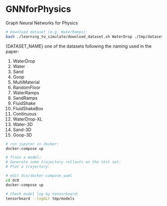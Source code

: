 # GNNforPhysics
Graph Neural Networks for Physics

``` bash
# Download dataset (e.g. WaterRamps):
bash ./learning_to_simulate/download_dataset.sh WaterDrop ./tmp/datasets
```

{DATASET_NAME} one of the datasets following the naming used in the paper:
1. WaterDrop
1. Water
1. Sand
1. Goop
1. MultiMaterial
1. RandomFloor
1. WaterRamps
1. SandRamps
1. FluidShake
1. FluidShakeBox
1. Continuous
1. WaterDrop-XL
1. Water-3D
1. Sand-3D
1. Goop-3D

``` bash
# run jupyter in docker:
docker-compose up
```

``` bash
# Train a model:
# Generate some trajectory rollouts on the test set:
# Plot a trajectory:

# edit dcx/docker-compose.yaml
cd dc0
docker-compose up
```

``` bash
# Check model log by tensorboard:
tensorboard --logdir tmp/models
```
